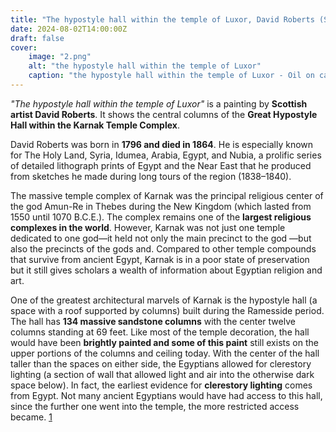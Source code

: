```yaml
---
title: "The hypostyle hall within the temple of Luxor, David Roberts (Scottish, 1796–1864)"
date: 2024-08-02T14:00:00Z
draft: false
cover: 
    image: "2.png"
    alt: "the hypostyle hall within the temple of Luxor"
    caption: "the hypostyle hall within the temple of Luxor - Oil on canvas"
---
```


*"The hypostyle hall within the temple of Luxor"* is a painting by **Scottish artist David Roberts**. It shows the central columns of the **Great Hypostyle Hall within the Karnak Temple Complex**.

David Roberts was born in **1796 and died in 1864**. He is especially known for The Holy Land, Syria, Idumea, Arabia, Egypt, and Nubia, a prolific series of detailed lithograph prints of Egypt and the Near East that he produced from sketches he made during long tours of the region (1838–1840).

The massive temple complex of Karnak was the principal religious center of the god Amun-Re in Thebes during the New Kingdom (which lasted from 1550 until 1070 B.C.E.). The complex remains one of the **largest religious complexes in the world**. However, Karnak was not just one temple dedicated to one god—it held not only the main precinct to the god —but also the precincts of the gods and. Compared to other temple compounds that survive from ancient Egypt, Karnak is in a poor state of preservation but it still gives scholars a wealth of information about Egyptian religion and art. 

One of the greatest architectural marvels of Karnak is the hypostyle hall (a space with a roof supported by columns) built during the Ramesside period. The hall has **134 massive sandstone columns** with the center twelve columns standing at 69 feet. Like most of the temple decoration, the hall would have been **brightly painted and some of this paint** still exists on the upper portions of the columns and ceiling today. With the center of the hall taller than the spaces on either side, the Egyptians allowed for clerestory lighting (a section of wall that allowed light and air into the otherwise dark space below). In fact, the earliest evidence for **clerestory lighting** comes from Egypt. Not many ancient Egyptians would have had access to this hall, since the further one went into the temple, the more restricted access became. [1]

[1]: https://www.khanacademy.org/humanities/ap-art-history/ancient-mediterranean-ap/ancient-egypt-ap/a/karnak